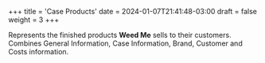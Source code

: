 +++
title = 'Case Products'
date = 2024-01-07T21:41:48-03:00
draft = false
weight = 3
+++

Represents the finished products **Weed Me** sells to their customers.
Combines General Information, Case Information, Brand, Customer and
Costs information.
